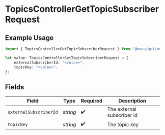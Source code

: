 # TopicsControllerGetTopicSubscriberRequest

## Example Usage

```typescript
import { TopicsControllerGetTopicSubscriberRequest } from "@novu/api/models/operations";

let value: TopicsControllerGetTopicSubscriberRequest = {
    externalSubscriberId: "<value>",
    topicKey: "<value>",
};
```

## Fields

| Field                      | Type                       | Required                   | Description                |
| -------------------------- | -------------------------- | -------------------------- | -------------------------- |
| `externalSubscriberId`     | *string*                   | :heavy_check_mark:         | The external subscriber id |
| `topicKey`                 | *string*                   | :heavy_check_mark:         | The topic key              |